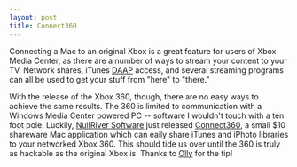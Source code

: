 ```yaml
---
layout: post
title: Connect360
---
```

Connecting a Mac to an original Xbox is a great feature for users of Xbox Media Center, as there are a number of ways to stream your content to your TV. Network shares, iTunes [DAAP](http://daap.sourceforge.net/) access, and several streaming programs can all be used to get your stuff from "here" to "there."

With the release of the Xbox 360, though, there are no easy ways to achieve the same results. The 360 is limited to communication with a Windows Media Center powered PC -- software I wouldn't touch with a ten foot pole. Luckily, [NullRiver Software](http://www.nullriver.com/) just released [Connect360](http://www.nullriver.com/index/products/connect360), a small $10 shareware Mac application which can eaily share iTunes and iPhoto libraries to your networked Xbox 360. This should tide us over until the 360 is truly as hackable as the original Xbox is. Thanks to [Olly](http://www.nekofever.com/archives/2006/02/connect360/) for the tip!
